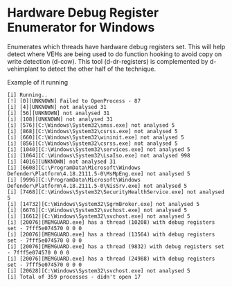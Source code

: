 Hardware Debug Register Enumerator for Windows 
======================
Enumerates which threads have hardware debug registers set. This will help detect where VEHs are being used to do function hooking to avoid copy on write detection (d-cow). This tool (d-dr-registers) is complemented by d-vehimplant to detect the other half of the technique. 

Example of it running

```
[i] Running..
[!] [0][UNKNOWN] Failed to OpenProcess - 87
[i] [4][UNKNOWN] not analysed 31
[i] [56][UNKNOWN] not analysed 31
[i] [108][UNKNOWN] not analysed 31
[i] [576][C:\Windows\System32\smss.exe] not analysed 5
[i] [868][C:\Windows\System32\csrss.exe] not analysed 5
[i] [660][C:\Windows\System32\wininit.exe] not analysed 5
[i] [856][C:\Windows\System32\csrss.exe] not analysed 5
[i] [1040][C:\Windows\System32\services.exe] not analysed 5
[i] [1064][C:\Windows\System32\LsaIso.exe] not analysed 998
[i] [4016][UNKNOWN] not analysed 31
[i] [6608][C:\ProgramData\Microsoft\Windows Defender\Platform\4.18.2111.5-0\MsMpEng.exe] not analysed 5
[i] [9996][C:\ProgramData\Microsoft\Windows Defender\Platform\4.18.2111.5-0\NisSrv.exe] not analysed 5
[i] [7468][C:\Windows\System32\SecurityHealthService.exe] not analysed 5
[i] [14732][C:\Windows\System32\SgrmBroker.exe] not analysed 5
[i] [6676][C:\Windows\System32\svchost.exe] not analysed 5
[i] [16612][C:\Windows\System32\svchost.exe] not analysed 5
[i] [20076][MEMGUARD.exe] has a thread (10208) with debug registers set - 7fff5e074570 0 0 0
[i] [20076][MEMGUARD.exe] has a thread (13564) with debug registers set - 7fff5e074570 0 0 0
[i] [20076][MEMGUARD.exe] has a thread (9832) with debug registers set - 7fff5e074570 0 0 0
[i] [20076][MEMGUARD.exe] has a thread (24988) with debug registers set - 7fff5e074570 0 0 0
[i] [20628][C:\Windows\System32\svchost.exe] not analysed 5
[i] Total of 359 processes - didn't open 17
```